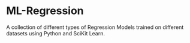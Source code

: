 # ML-Regression
A collection of different types of Regression Models trained on different datasets using Python and SciKit Learn. 
